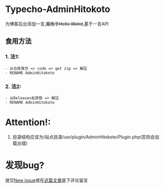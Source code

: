 # Typecho-AdminHitokoto
为博客后台添加一言,~~魔改于Hello Wolrd~~,基于一言API

## 食用方法

### 1. 法1:

    - 从仓库首页 => code => get zip => 解压
    - RENAME AdminHitokoto

### 2. 法2:

    - 从Releases处获取 => 解压
    - RENAME AdminHitokoto

# Attention!:
1. 目录结构应该为/站点目录/usr/plugin/AdminHitokoto/Plugin.php(否则会加载出错)

# 发现bug?
提交[New issue](https://github.com/brokenpoems/Typecho-AdminHitokoto/issues/new/choose)或在[这篇文章](https://brokenpoems.cf/archives/59/)底下评论留言
